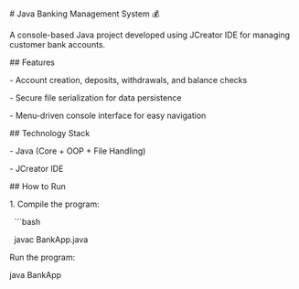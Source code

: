 \# Java Banking Management System 💰



A console-based Java project developed using JCreator IDE for managing customer bank accounts.



\## Features

\- Account creation, deposits, withdrawals, and balance checks  

\- Secure file serialization for data persistence  

\- Menu-driven console interface for easy navigation  



\## Technology Stack

\- Java (Core + OOP + File Handling)

\- JCreator IDE



\## How to Run

1\. Compile the program:

&nbsp;  ```bash

&nbsp;  javac BankApp.java

Run the program:



java BankApp







